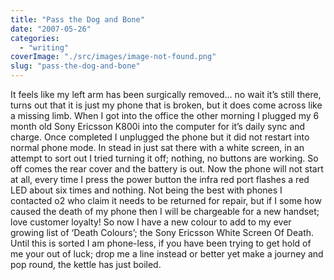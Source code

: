 ```yaml
---
title: "Pass the Dog and Bone"
date: "2007-05-26"
categories: 
  - "writing"
coverImage: "./src/images/image-not-found.png"
slug: "pass-the-dog-and-bone"
---
```


It feels like my left arm has been surgically removed… no wait it’s still there, turns out that it is just my phone that is broken, but it does come across like a missing limb. When I got into the office the other morning I plugged my 6 month old Sony Ericsson K800i into the computer for it’s daily sync and charge. Once completed I unplugged the phone but it did not restart into normal phone mode. In stead in just sat there with a white screen, in an attempt to sort out I tried turning it off; nothing, no buttons are working. So off comes the rear cover and the battery is out. Now the phone will not start at all, every time I press the power button the infra red port flashes a red LED about six times and nothing. Not being the best with phones I contacted o2 who claim it needs to be returned for repair, but if I some how caused the death of my phone then I will be chargeable for a new handset; love customer loyalty! So now I have a new colour to add to my ever growing list of ‘Death Colours’; the Sony Ericsson White Screen Of Death. Until this is sorted I am phone-less, if you have been trying to get hold of me your out of luck; drop me a line instead or better yet make a journey and pop round, the kettle has just boiled.
